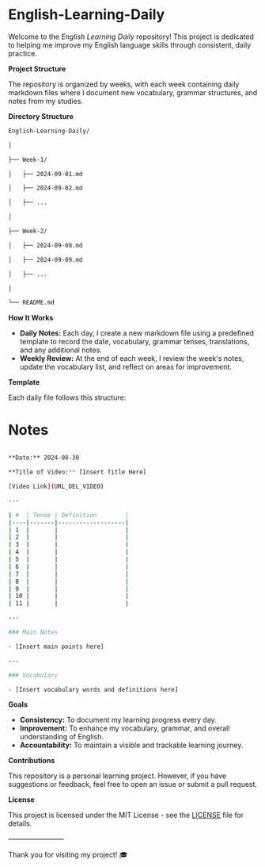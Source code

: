 # English-Learning-Daily
Welcome to the *English Learning Daily* repository! This project is dedicated to helping me improve my English language skills through consistent, daily practice.

**Project Structure**

The repository is organized by weeks, with each week containing daily markdown files where I document new vocabulary, grammar structures, and notes from my studies.

**Directory Structure**

```bash
English-Learning-Daily/

│

├── Week-1/

│   ├── 2024-09-01.md

│   ├── 2024-09-02.md

│   ├── ...

│

├── Week-2/

│   ├── 2024-09-08.md

│   ├── 2024-09-09.md

│   ├── ...

│

└── README.md

```

**How It Works**

- **Daily Notes:** Each day, I create a new markdown file using a predefined template to record the date, vocabulary, grammar tenses, translations, and any additional notes.
- **Weekly Review:** At the end of each week, I review the week's notes, update the vocabulary list, and reflect on areas for improvement.

**Template**

Each daily file follows this structure:

# Notes

```bash

**Date:** 2024-08-30

**Title of Video:** [Insert Title Here]

[Video Link](URL_DEL_VIDEO)

---

| #  | Tense | Definition        |
|----|-------|-------------------|
| 1  |       |                   |
| 2  |       |                   |
| 3  |       |                   |
| 4  |       |                   |
| 5  |       |                   |
| 6  |       |                   |
| 7  |       |                   |
| 8  |       |                   |
| 9  |       |                   |
| 10 |       |                   |
| 11 |       |                   |

---

### Main Notes

- [Insert main points here]

---

### Vocabulary

- [Insert vocabulary words and definitions here]

```

**Goals**

- **Consistency:** To document my learning progress every day.
- **Improvement:** To enhance my vocabulary, grammar, and overall understanding of English.
- **Accountability:** To maintain a visible and trackable learning journey.

**Contributions**

This repository is a personal learning project. However, if you have suggestions or feedback, feel free to open an issue or submit a pull request.

**License**

This project is licensed under the MIT License - see the [LICENSE](notion://www.notion.so/LICENSE) file for details.

————————

Thank you for visiting my project! 🎓

